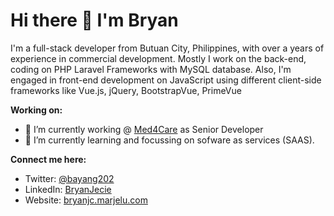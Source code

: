 

# Hi there 👋 I'm Bryan


<p>
      I'm a full-stack developer from Butuan City, Philippines, with over a years of experience in commercial development. Mostly I work on the back-end, coding on PHP Laravel Frameworks with MySQL database. Also, I'm engaged in front-end development on JavaScript using different client-side frameworks like Vue.js, jQuery, BootstrapVue, PrimeVue
</p>

<strong> Working on:</strong>
<ul>
    <li>
    🔭 I’m currently working @
        <a href="https://www.med4.care/">Med4Care</a>
        as Senior Developer
    </li>
     <li>
    🌱 I’m currently learning and focussing on sofware as services (SAAS).
    </li>
</ul>

<strong> Connect me here:</strong>

<ul>
    <li>
      Twitter: <a href="https://twitter.com/bayang202"> @bayang202</a>
    </li>
    <li>
      LinkedIn: <a href="https://www.linkedin.com/in/bryan-jecie-bahala-a20a08b3/">BryanJecie </a>
    </li>
    <li>
      Website: <a href="https://bryanjc.marjelu.com/">bryanjc.marjelu.com</a>
    </li>
</ul>



<!--
**BryanJecie/BryanJecie** is a ✨ _special_ ✨ repository because its `README.md` (this file) appears on your GitHub profile.

Here are some ideas to get you started:

- 🔭 I’m currently working on ...
- 🌱 I’m currently learning ...
- 👯 I’m looking to collaborate on ...
- 🤔 I’m looking for help with ...
- 💬 Ask me about ...
- 📫 How to reach me: ...
- 😄 Pronouns: ...
- ⚡ Fun fact: ...
-->
